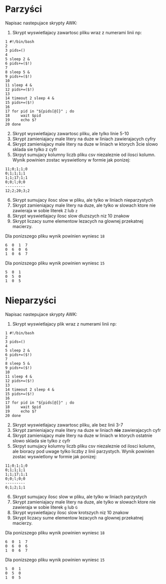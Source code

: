 Parzyści
========

Napisac nastepujace skrypty AWK:

1. Skrypt wyswietlajacy zawartosc pliku wraz z numerami linii np:
```
1 #!/bin/bash
2
3 pids=()
4
5 sleep 2 &
6 pids+=($!)
7
8 sleep 5 &
9 pids+=($!)
10
11 sleep 4 &
12 pids+=($!)
13
14 timeout 2 sleep 4 &
15 pids+=($!)
16
17 for pid in "${pids[@]}" ; do
18     wait $pid
19     echo $?
20 done
```
2. Skrypt wyswietlajacy zawartosc pliku, ale tylko linie 5-10
3. Skrypt zamieniajacy male litery na duze w liniach zawierajacych cyfry
4. Skrypt zamieniajacy male litery na duze w liniach w ktorych 3cie slowo sklada sie tylko z cyfr
5. Skrpyt sumujacy kolumny liczb pliku csv niezaleznie od ilosci kolumn. Wynik powinien zostac wyswietlony w formie jak ponizej:
```
11;0;1;1;0
0;1;1;1;1
1;1;17;1;1
0;0;l;0;0
---------
12;2;20;3;2
```
6. Skrypt sumujacy ilosc slow w pliku, ale tylko w liniach nieparzystych
7. Skrypt zamieniajacy male litery na duze, ale tylko w slowach ktore nie zawieraja w sobie literek `Z` lub `z`
8. Skrypt wyswietlajacy ilosc slow dluzszych niz 10 znakow
9. Skrypt liczacy sume elementow lezacych na glownej przekatnej macierzy.

Dla ponizszego pliku wynik powinien wyniesc `18`
```
6  0  1  7
0  6  0  6
1  0  6  7
```
Dla ponizszego pliku wynik powinien wyniesc `15`
```
5  0  1
0  5  0
1  0  5
```

Nieparzyści
===========

Napisac nastepujace skrypty AWK:

1. Skrypt wyswietlajacy plik wraz z numerami linii np:
```
1 #!/bin/bash
2
3 pids=()
4
5 sleep 2 &
6 pids+=($!)
7
8 sleep 5 &
9 pids+=($!)
10
11 sleep 4 &
12 pids+=($!)
13
14 timeout 2 sleep 4 &
15 pids+=($!)
16
17 for pid in "${pids[@]}" ; do
18     wait $pid
19     echo $?
20 done
```
2. Skrypt wyswietlajacy zawartosc pliku, ale bez linii 3-7
3. Skrypt zamieniajacy male litery na duze w liniach **nie** zawierajacych cyfr
4. Skrypt zamieniajacy male litery na duze w liniach w ktorych ostatnie slowo sklada sie tylko z cyfr
5. Skrpyt sumujacy kolumny liczb pliku csv niezaleznie od ilosci kolumn, ale bioracy pod uwage tylko liczby z linii parzystych. Wynik powinien zostac wyswietlony w formie jak ponizej:
```
11;0;1;1;0
0;1;1;1;1
1;1;17;1;1
0;0;l;0;0
---------
0;1;2;1;1
```
6. Skrypt sumujacy ilosc slow w pliku, ale tylko w liniach parzystych
7. Skrypt zamieniajacy male litery na duze, ale tylko w slowach ktore nie zawieraja w sobie literek `g` lub `G`
8. Skrypt wyswietlajacy ilosc slow krotszych niz 10 znakow
9. Skrypt liczacy sume elementow lezacych na glownej przekatnej macierzy.

Dla ponizszego pliku wynik powinien wyniesc `18`
```
6  0  1  7
0  6  0  6
1  0  6  7
```
Dla ponizszego pliku wynik powinien wyniesc `15`
```
5  0  1
0  5  0
1  0  5
```